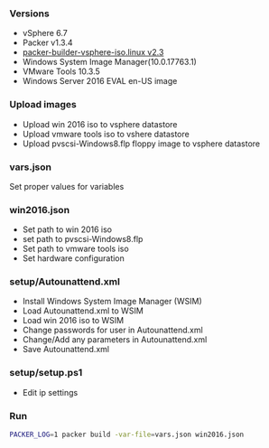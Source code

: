 ### Versions
- vSphere 6.7
- Packer v1.3.4
- [packer-builder-vsphere-iso.linux v2.3](https://github.com/jetbrains-infra/packer-builder-vsphere/releases/download/v2.3/packer-builder-vsphere-iso.linux)
- Windows System Image Manager(10.0.17763.1)
- VMware Tools 10.3.5
- Windows Server 2016 EVAL en-US image

### Upload images
- Upload win 2016 iso to vsphere datastore
- Upload vmware tools iso to vshere datastore
- Upload pvscsi-Windows8.flp floppy image to vsphere datastore

### vars.json
Set proper values for variables

### win2016.json
- Set path to win 2016 iso
- set path to pvscsi-Windows8.flp
- Set path to vmware tools iso
- Set hardware configuration

### setup/Autounattend.xml
- Install Windows System Image Manager (WSIM)
- Load Autounattend.xml to WSIM
- Load win 2016 iso to WSIM
- Change passwords for user in Autounattend.xml
- Change/Add any parameters in Autounattend.xml
- Save Autounattend.xml

### setup/setup.ps1
- Edit ip settings

### Run
```bash
PACKER_LOG=1 packer build -var-file=vars.json win2016.json
```

